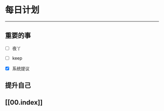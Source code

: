 
# 每日计划
---
## 重要的事

- [ ]    夜丫
- [ ]   keep
- [x]  系统提议



## 提升自己

  



## [[00.index]]











